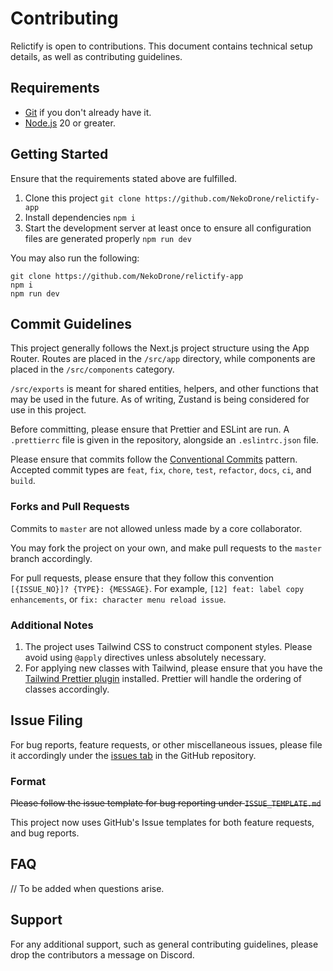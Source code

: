 # Contributing

Relictify is open to contributions. This document contains technical setup details, as well as contributing guidelines.

## Requirements

- [Git](https://git-scm.com/) if you don't already have it.
- [Node.js](https://nodejs.org/) 20 or greater.

## Getting Started

Ensure that the requirements stated above are fulfilled.

1. Clone this project `git clone https://github.com/NekoDrone/relictify-app`
2. Install dependencies `npm i`
3. Start the development server at least once to ensure all configuration files are generated properly `npm run dev`

You may also run the following:

```
git clone https://github.com/NekoDrone/relictify-app
npm i
npm run dev
```

## Commit Guidelines

This project generally follows the Next.js project structure using the App Router. Routes are placed in the `/src/app` directory, while components are placed in the `/src/components` category.

`/src/exports` is meant for shared entities, helpers, and other functions that may be used in the future. As of writing, Zustand is being considered for use in this project.

Before committing, please ensure that Prettier and ESLint are run. A `.prettierrc` file is given in the repository, alongside an `.eslintrc.json` file.

Please ensure that commits follow the [Conventional Commits](https://www.conventionalcommits.org/) pattern. Accepted commit types are `feat`, `fix`, `chore`, `test`, `refactor`, `docs`, `ci`, and `build`.

### Forks and Pull Requests

Commits to `master` are not allowed unless made by a core collaborator.

You may fork the project on your own, and make pull requests to the `master` branch accordingly.

For pull requests, please ensure that they follow this convention
`[{ISSUE_NO}]? {TYPE}: {MESSAGE}`. For example, `[12] feat: label copy enhancements`, or `fix: character menu reload issue`.

### Additional Notes

1. The project uses Tailwind CSS to construct component styles. Please avoid using `@apply` directives unless absolutely necessary.
2. For applying new classes with Tailwind, please ensure that you have the [Tailwind Prettier plugin](https://tailwindcss.com/blog/automatic-class-sorting-with-prettier) installed. Prettier will handle the ordering of classes accordingly.

## Issue Filing

For bug reports, feature requests, or other miscellaneous issues, please file it accordingly under the [issues tab](https://github.com/NekoDrone/relictify-app/issues) in the GitHub repository.

### Format

~~Please follow the issue template for bug reporting under `ISSUE_TEMPLATE.md`~~

This project now uses GitHub's Issue templates for both feature requests, and bug reports.

## FAQ

// To be added when questions arise.

## Support

For any additional support, such as general contributing guidelines, please drop the contributors a message on Discord.
